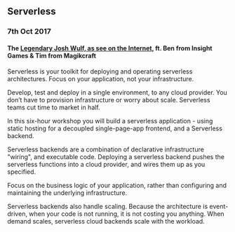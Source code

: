 ## Serverless
### 7th Oct 2017
#### The [Legendary Josh Wulf, as see on the Internet]('../people/jwulf'), ft. Ben from Insight Games & Tim from Magikcraft

Serverless is your toolkit for deploying and operating serverless architectures. Focus on your application, not your infrastructure.

Develop, test and deploy in a single environment, to any cloud provider. You don’t have to provision infrastructure or worry about scale. Serverless teams cut time to market in half.

In this six-hour workshop you will build a serverless application - using static hosting for a decoupled single-page-app frontend, and a Serverless backend.

Serverless backends are a combination of declarative infrastructure "wiring", and executable code. Deploying a serverless backend pushes the serverless functions into a cloud provider, and wires them up as you specified.

Focus on the business logic of your application, rather than configuring and maintaining the underlying infrastructure.

Serverless backends also handle scaling. Because the architecture is event-driven, when your code is not running, it is not costing you anything. When demand scales, serverless cloud backends scale with the workload.
